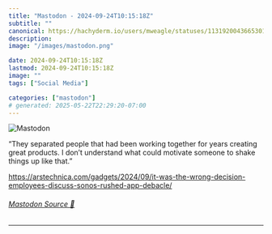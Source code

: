 ```yaml
---
title: "Mastodon - 2024-09-24T10:15:18Z"
subtitle: ""
canonical: https://hachyderm.io/users/mweagle/statuses/113192004366530188
description:
image: "/images/mastodon.png"

date: 2024-09-24T10:15:18Z
lastmod: 2024-09-24T10:15:18Z
image: ""
tags: ["Social Media"]

categories: ["mastodon"]
# generated: 2025-05-22T22:29:20-07:00
---
```

![Mastodon](/images/mastodon.png)

<p>“They separated people that had been working together for years creating great products. I don’t understand what could motivate someone to shake things up like that.”</p><p><a href="https://arstechnica.com/gadgets/2024/09/it-was-the-wrong-decision-employees-discuss-sonos-rushed-app-debacle/" target="_blank" rel="nofollow noopener noreferrer" translate="no"><span class="invisible">https://</span><span class="ellipsis">arstechnica.com/gadgets/2024/0</span><span class="invisible">9/it-was-the-wrong-decision-employees-discuss-sonos-rushed-app-debacle/</span></a></p>


###### [Mastodon Source 🐘](https://hachyderm.io/@mweagle/113192004366530188)

___
